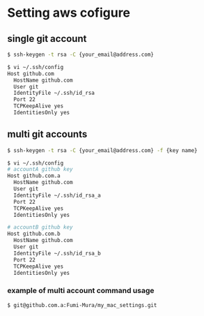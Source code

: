 # Setting aws cofigure
## single git account
```sh
$ ssh-keygen -t rsa -C {your_email@address.com}
```

```sh
$ vi ~/.ssh/config
Host github.com
  HostName github.com
  User git
  IdentityFile ~/.ssh/id_rsa
  Port 22
  TCPKeepAlive yes
  IdentitiesOnly yes
```

## multi git accounts
```sh
$ ssh-keygen -t rsa -C {your_email@address.com} -f {key name}

$ vi ~/.ssh/config
# accountA github key
Host github.com.a
  HostName github.com
  User git
  IdentityFile ~/.ssh/id_rsa_a
  Port 22
  TCPKeepAlive yes
  IdentitiesOnly yes

# accountB github key
Host github.com.b
  HostName github.com
  User git
  IdentityFile ~/.ssh/id_rsa_b
  Port 22
  TCPKeepAlive yes
  IdentitiesOnly yes
```

### example of multi account command usage
<!-- use accountA key-->
```sh
$ git@github.com.a:Fumi-Mura/my_mac_settings.git
```
